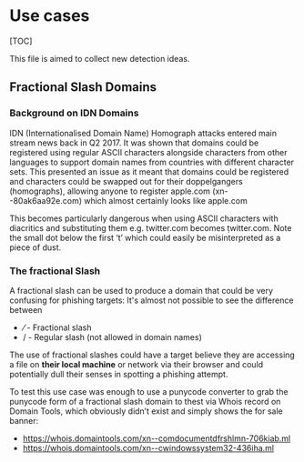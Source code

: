 # Use cases

[TOC]

This file is aimed to collect new detection ideas.

## Fractional Slash Domains
### Background on IDN Domains
IDN (Internationalised Domain Name) Homograph attacks entered main stream news back in Q2 2017. It was shown that domains could be registered using regular ASCII characters alongside characters from other languages to support domain names from countries with different character sets. This presented an issue as it meant that domains could be registered and characters could be swapped out for their doppelgangers (homographs), allowing anyone to register аррӏе.com (xn--80ak6aa92e.com) which almost certainly looks like apple.com
 
This becomes particularly dangerous when using ASCII characters with diacritics and substituting them e.g. twitter.com becomes ṭwitter.com. Note the small dot below the first ‘t’ which could easily be misinterpreted as a piece of dust.

### The fractional Slash
A fractional slash can be used to produce a domain that could be very confusing for phishing targets:
It's almost not possible to see the difference between
* ⁄ - Fractional slash
* / - Regular slash (not allowed in domain names)
 
The use of fractional slashes could have a target believe they are accessing a file on **their local machine** or network via their browser and could potentially dull their senses in spotting a phishing attempt.

To test this use case was enough to use a punycode converter to grab the punycode form of a fractional slash domain to thest via Whois record on Domain Tools, which obviously didn’t exist and simply shows the for sale banner: 
* https://whois.domaintools.com/xn--comdocumentdfrshlmn-706kiab.ml
* https://whois.domaintools.com/xn--cwindowssystem32-436iha.ml
